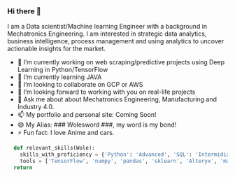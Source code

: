 ### Hi there 👋

I am a Data scientist/Machine learning Engineer with a background in Mechatronics Engineering. I am interested in strategic data analytics, business intelligence, process management and using analytics to uncover actionable insights for the market.

- 🔭 I’m currently working on web scraping/predictive projects using Deep Learning in Python/TensorFlow
- 🌱 I’m currently learning JAVA
- 👯 I’m looking to collaborate on GCP or AWS
- 🤔 I’m looking forward to working with you on real-life projects
- 💬 Ask me about about Mechatronics Engineering, Manufacturing and Industry 4.0.
- 📫 My portfolio and personal site: Coming Soon!
- 😄 My Alias: ### Wolesword ###, my word is my bond!
- ⚡ Fun fact: I love Anime and cars.

``` python
  def relevant_skills(Wole):
    skills_with_proficiency = {'Python': 'Advanced', 'SQL': 'Intermidiate', 'ML_DL': 'Intermidiate', 'HTML & CSS': 'Intermediate'}
    tools = ['TensorFlow', 'numpy', 'pandas', 'sklearn', 'Alteryx', 'matplotlib', 'PowerBI', 'tableau']
  return 
```
<!--
**Wolesword/Wolesword** is a ✨ _special_ ✨ repository because its `README.md` (this file) appears on your GitHub profile.
-->
